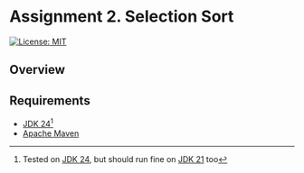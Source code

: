 # Assignment 2. Selection Sort

[![License: MIT](https://img.shields.io/badge/License-MIT-green.svg)](https://opensource.org/license/mit/)

## Overview

## Requirements

* [JDK 24](https://jdk.java.net/24/)[^1]
* [Apache Maven](https://maven.apache.org/install.html)


[^1]: Tested on [JDK 24](https://jdk.java.net/24/), but should run fine on [JDK 21](https://jdk.java.net/archive/) too
